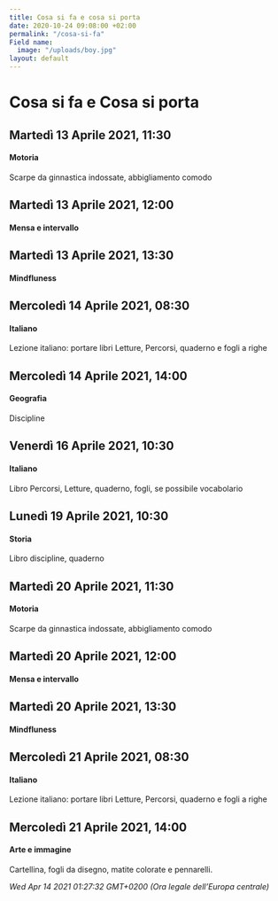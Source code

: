 ```yaml
---
title: Cosa si fa e cosa si porta
date: 2020-10-24 09:08:00 +02:00
permalink: "/cosa-si-fa"
Field name:
  image: "/uploads/boy.jpg"
layout: default
---
```


# Cosa si fa e Cosa si porta
## Martedì 13 Aprile 2021, 11:30
#### Motoria
Scarpe da ginnastica indossate, abbigliamento comodo  
## Martedì 13 Aprile 2021, 12:00
#### Mensa e intervallo
  
## Martedì 13 Aprile 2021, 13:30
#### Mindfluness
  
## Mercoledì 14 Aprile 2021, 08:30
#### Italiano
<span>Lezione italiano: portare libri Letture, Percorsi, quaderno e fogli a righe</span>  
## Mercoledì 14 Aprile 2021, 14:00
#### Geografia
Discipline  
## Venerdì 16 Aprile 2021, 10:30
#### Italiano
Libro Percorsi, Letture, quaderno, fogli, se possibile vocabolario  
## Lunedì 19 Aprile 2021, 10:30
#### Storia
Libro discipline, quaderno  
## Martedì 20 Aprile 2021, 11:30
#### Motoria
Scarpe da ginnastica indossate, abbigliamento comodo  
## Martedì 20 Aprile 2021, 12:00
#### Mensa e intervallo
  
## Martedì 20 Aprile 2021, 13:30
#### Mindfluness
  
## Mercoledì 21 Aprile 2021, 08:30
#### Italiano
<span>Lezione italiano: portare libri Letture, Percorsi, quaderno e fogli a righe</span>  
## Mercoledì 21 Aprile 2021, 14:00
#### Arte e immagine
Cartellina, fogli da disegno, matite colorate e pennarelli.  

_Wed Apr 14 2021 01:27:32 GMT+0200 (Ora legale dell’Europa centrale)_
